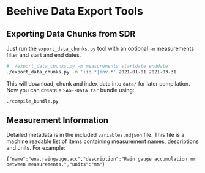 # Beehive Data Export Tools

## Exporting Data Chunks from SDR

Just run the `export_data_chunks.py` tool with an optional `-m` measurements filter and start and end dates.

```sh
# ./export_data_chunks.py -m measurements startdate enddate
./export_data_chunks.py -m 'iio.*|env.*' 2021-01-01 2021-03-31
```

This will download, chunk and index data into `data/` for later compilation. Now you can create a `SAGE-Data.tar` bundle using:

```sh
./compile_bundle.py
```

## Measurement Information

Detailed metadata is in the included `variables.ndjson` file. This file is a machine readable list of items
containing measurement names, descriptions and units. For example:

```
{"name":"env.raingauge.acc","description":"Rain gauge accumulation mm between measurements.","units":"mm"}
```
